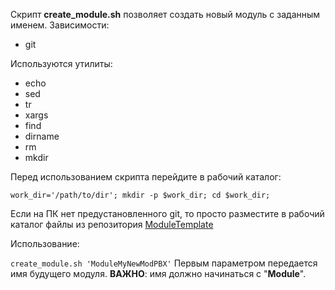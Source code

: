 Скрипт **create_module.sh** позволяет создать новый модуль с заданным именем. 
Зависимости:
 - git

Используются утилиты:
 - echo 
 - sed 
 - tr 
 - xargs 
 - find 
 - dirname 
 - rm 
 - mkdir

Перед использованием скрипта перейдите в рабочий каталог:

`work_dir='/path/to/dir';
mkdir -p $work_dir;
cd $work_dir;`

Если на ПК нет предустановленного git, то просто разместите в рабочий каталог файлы из репозитория [ModuleTemplate](https://github.com/mikopbx/ModuleTemplate.git "ModuleTemplate")

Использование:

`create_module.sh 'ModuleMyNewModPBX'`
Первым параметром передается имя будущего модуля. **ВАЖНО**: имя должно начинаться с "**Module**". 